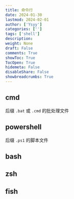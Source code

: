 ```yaml
---
title: 命令行
date: 2024-01-30
lastmod: 2024-02-01
author: ['Ysyy']
categories: ['']
tags: ['shell']
description: 
weight: None
draft: False
comments: True
showToc: True
TocOpen: True
hidemeta: False
disableShare: False
showbreadcrumbs: True
---
```

## cmd
后缀 `.bat` 或 `.cmd` 的批处理文件

## powershell
后缀 `.ps1` 的脚本文件

## bash

## zsh

## fish